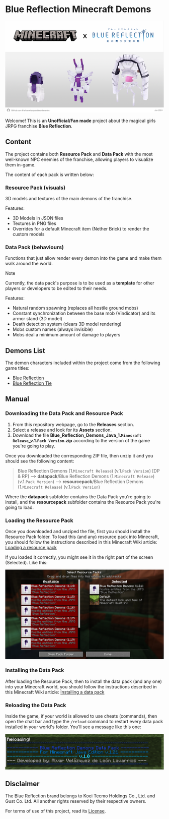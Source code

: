 # Blue Reflection Minecraft Demons

![Blue Reflection Minecraft Cover](src/img/manual/BlueReflectionMinecraftCover.png)

Welcome! This is an **Unofficial/Fan made** project about the magical girls JRPG franchise **Blue Reflection**.

## Content

The project contains both **Resource Pack** and **Data Pack** with the most well-known NPC enemies of the franchise, allowing players to visualize them in-game.

The content of each pack is written below:

### Resource Pack (visuals)

3D models and textures of the main demons of the franchise.

Features:
- 3D Models in JSON files
- Textures in PNG files
- Overrides for a default Minecraft item (Nether Brick) to render the custom models

### Data Pack (behaviours)

Functions that just allow render every demon into the game and make them walk around the world. 

> [!NOTE]
> Currently, the data pack's purpose is to be used as a **template** for other players or developers to be edited to their needs.

Features:
- Natural random spawning (replaces all hostile ground mobs)
- Constant synchronization between the base mob (Vindicator) and its armor stand (3D model)
- Death detection system (clears 3D model rendering)
- Mobs custom names (always invisible)
- Mobs deal a minimum amount of damage to players

## Demons List

The demon characters included within the project come from the following game titles:

- [Blue Reflection](/src/BlueReflection.md)
- [Blue Reflection Tie](/src/BlueReflectionTie.md)

## Manual

### Downloading the Data Pack and Resource Pack

1. From this repository webpage, go to the **Releases** section.
2. Select a release and look for its **Assets** section.
3. Download the file **Blue_Reflection_Demons_Java_1.`Minecraft Release`_v.1.`Pack Version`.zip** according to the version of the game you're going to play.

Once you downloaded the corresponding ZIP file, then unzip it and you should see the following content:

> Blue Reflection Demons (1.`Minecraft Release`) (v.1.`Pack Version`) [DP & RP]
>		--> **datapack**/Blue Reflection Demons (1.`Minecraft Release`) (v.1.`Pack Version`)
>		--> **resourcepack**/Blue Reflection Demons (1.`Minecraft Release`) (v.1.`Pack Version`)

Where the **datapack** subfolder contains the Data Pack you're going to install, and the **resourcepack** subfolder contains the Resource Pack you're going to load.

### Loading the Resource Pack

Once you downloaded and unziped the file, first you should install the Resource Pack folder. To load this (and any) resource pack into Minecraft, you should follow the instructions described in this Minecraft Wiki article: [Loading a resource pack](https://minecraft.wiki/w/Tutorials/Loading_a_resource_pack)

If you loaded it correctly, you might see it in the right part of the screen (Selected). Like this:

![Blue Reflection Demons Resource Pack Selected](/src/img/manual/BlueReflectionDemonsResourcePackSelected.png)

### Installing the Data Pack

After loading the Resource Pack, then to install the data pack (and any one) into your Minecraft world, you should follow the instructions described in this Minecraft Wiki article: [Installing a data pack](https://minecraft.wiki/w/Tutorials/Installing_a_data_pack)

### Reloading the Data Pack

Inside the game, if your world is allowed to use cheats (commands), then open the chat bar and type the `/reload` command to restart every data pack installed in your world's folder. You'll see a message like this one:

![Blue Reflection Demons Data Pack Reload](/src/img/manual/BlueReflectionDemonsDataPackReload.png)

## Disclaimer

The Blue Reflection brand belongs to Koei Tecmo Holdings Co., Ltd. and Gust Co. Ltd. All another rights reserved by their respective owners.

For terms of use of this project, read its [License](/LICENSE).
